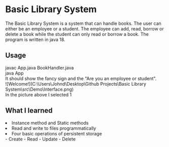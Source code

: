 # Basic Library System

The Basic Library System is a system that can handle books. The user can either be an employee or a student. The employee can add, read, borrow or delete a book while the student can only read or borrow a book. The program is written in java 18.

## Usage

<div>javac App.java BookHandler.java</div>
<div>java App</div>

<div>It should show the fancy sign and the "Are you an employee or student".</div>
![Welcome!](C:\Users\Johnd\Desktop\Github Projects\Basic Library System\src\Demo\Interface.png)
<div>In the picture above I selected 1</div>

## What I learned

<li>Instance method and Static methods</li>
<li>Read and write to files programmatically</li>
<li>Four basic operations of persistent storage</li>
    - Create
    - Read
    - Update
    - Delete
